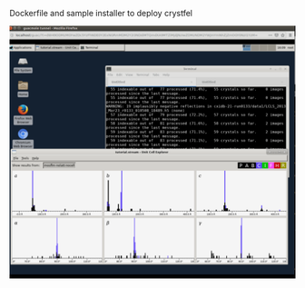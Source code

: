 Dockerfile and sample installer to deploy crystfel

![crystfel](../screenshots/crystfel.calipsoplus.screenshot.png?raw=true "crystfel snapshot")
